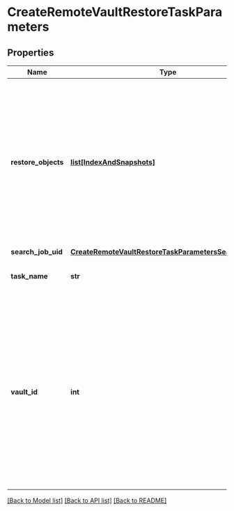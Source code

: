 # CreateRemoteVaultRestoreTaskParameters

## Properties
Name | Type | Description | Notes
------------ | ------------- | ------------- | -------------
**restore_objects** | [**list[IndexAndSnapshots]**](IndexAndSnapshots.md) | Specifies the list of Snapshots and the index to be restored from the remote Vault. The data on the remote Vault may have been originally archived from multiple remote Clusters. | [optional] 
**search_job_uid** | [**CreateRemoteVaultRestoreTaskParametersSearchJobUid**](CreateRemoteVaultRestoreTaskParametersSearchJobUid.md) |  | [optional] 
**task_name** | **str** | Specifies a name of the restore task. | 
**vault_id** | **int** | Specifies the id of the Vault that contains the index and Snapshots to restore to the current Cluster. This is the id assigned by the Cohesity Cluster when Vault was registered as an External Target. | 

[[Back to Model list]](../README.md#documentation-for-models) [[Back to API list]](../README.md#documentation-for-api-endpoints) [[Back to README]](../README.md)


